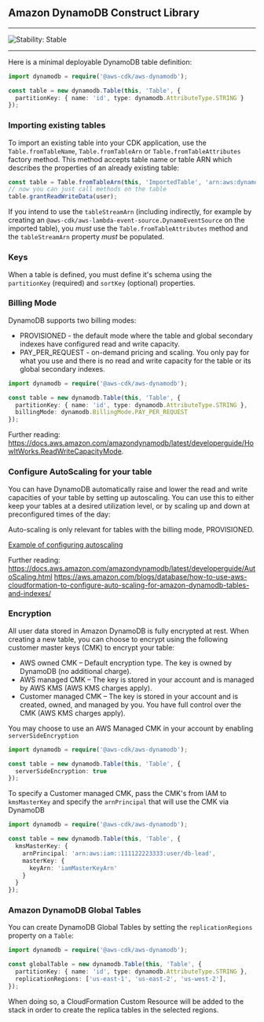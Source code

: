 ## Amazon DynamoDB Construct Library
<!--BEGIN STABILITY BANNER-->

---

![Stability: Stable](https://img.shields.io/badge/stability-Stable-success.svg?style=for-the-badge)


---
<!--END STABILITY BANNER-->

Here is a minimal deployable DynamoDB table definition:

```ts
import dynamodb = require('@aws-cdk/aws-dynamodb');

const table = new dynamodb.Table(this, 'Table', {
  partitionKey: { name: 'id', type: dynamodb.AttributeType.STRING }
});
```

### Importing existing tables

To import an existing table into your CDK application, use the `Table.fromTableName`, `Table.fromTableArn` or `Table.fromTableAttributes`
factory method. This method accepts table name or table ARN which describes the properties of an already
existing table:

```ts
const table = Table.fromTableArn(this, 'ImportedTable', 'arn:aws:dynamodb:us-east-1:111111111:table/my-table');
// now you can just call methods on the table
table.grantReadWriteData(user);
```

If you intend to use the `tableStreamArn` (including indirectly, for example by creating an
`@aws-cdk/aws-lambda-event-source.DynamoEventSource` on the imported table), you *must* use the
`Table.fromTableAttributes` method and the `tableStreamArn` property *must* be populated.

### Keys

When a table is defined, you must define it's schema using the `partitionKey`
(required) and `sortKey` (optional) properties.

### Billing Mode

DynamoDB supports two billing modes:
* PROVISIONED - the default mode where the table and global secondary indexes have configured read and write capacity.
* PAY_PER_REQUEST - on-demand pricing and scaling. You only pay for what you use and there is no read and write capacity for the table or its global secondary indexes.

```ts
import dynamodb = require('@aws-cdk/aws-dynamodb');

const table = new dynamodb.Table(this, 'Table', {
  partitionKey: { name: 'id', type: dynamodb.AttributeType.STRING },
  billingMode: dynamodb.BillingMode.PAY_PER_REQUEST
});
```

Further reading:
https://docs.aws.amazon.com/amazondynamodb/latest/developerguide/HowItWorks.ReadWriteCapacityMode.

### Configure AutoScaling for your table

You can have DynamoDB automatically raise and lower the read and write capacities
of your table by setting up autoscaling. You can use this to either keep your
tables at a desired utilization level, or by scaling up and down at preconfigured
times of the day:

Auto-scaling is only relevant for tables with the billing mode, PROVISIONED.

[Example of configuring autoscaling](test/integ.autoscaling.lit.ts)

Further reading:
https://docs.aws.amazon.com/amazondynamodb/latest/developerguide/AutoScaling.html
https://aws.amazon.com/blogs/database/how-to-use-aws-cloudformation-to-configure-auto-scaling-for-amazon-dynamodb-tables-and-indexes/

### Encryption

All user data stored in Amazon DynamoDB is fully encrypted at rest. When creating a new table, you can choose to encrypt using the following customer master keys (CMK) to encrypt your table:
* AWS owned CMK – Default encryption type. The key is owned by DynamoDB (no additional charge).
* AWS managed CMK – The key is stored in your account and is managed by AWS KMS (AWS KMS charges apply).
* Customer managed CMK – The key is stored in your account and is created, owned, and managed by you. You have full control over the CMK (AWS KMS charges apply).

You may choose to use an AWS Managed CMK in your account by enabling `serverSideEncryption`

```ts
import dynamodb = require('@aws-cdk/aws-dynamodb');

const table = new dynamodb.Table(this, 'Table', {
  serverSideEncryption: true
});
```

To specify a Customer managed CMK, pass the CMK's from IAM to `kmsMasterKey` and specify the `arnPrincipal` that will use the CMK via DynamoDB

```ts
import dynamodb = require('@aws-cdk/aws-dynamodb');

const table = new dynamodb.Table(this, 'Table', {
  kmsMasterKey: {
    arnPrincipal: 'arn:aws:iam::111122223333:user/db-lead',
    masterKey: {
      keyArn: 'iamMasterKeyArn'
    }
  }
});
```

### Amazon DynamoDB Global Tables

You can create DynamoDB Global Tables by setting the `replicationRegions` property on a `Table`:

```ts
import dynamodb = require('@aws-cdk/aws-dynamodb');

const globalTable = new dynamodb.Table(this, 'Table', {
  partitionKey: { name: 'id', type: dynamodb.AttributeType.STRING },
  replicationRegions: ['us-east-1', 'us-east-2', 'us-west-2'],
});
```

When doing so, a CloudFormation Custom Resource will be added to the stack in order to create the replica tables in the
selected regions.
